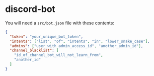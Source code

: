 # discord-bot
You will need a `src/bot.json` file with these contents:

```json
{
  "token": "your_unique_bot_token",
  "intents": ["list", "of", "intents", "in", "lower_snake_case"],
  "admins": ["user_with_admin_access_id", "another_admin_id"],
  "channel_blacklist": [
    "id_of_channel_bot_will_not_learn_from", 
    "another_id"
  ]
}
```
